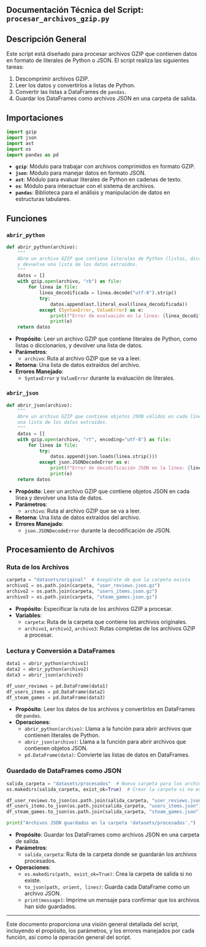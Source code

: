 ## Documentación Técnica del Script: **`procesar_archivos_gzip.py`**

## Descripción General

Este script está diseñado para procesar archivos GZIP que contienen datos en formato de literales de Python o JSON. El script realiza las siguientes tareas:
1. Descomprimir archivos GZIP.
2. Leer los datos y convertirlos a listas de Python.
3. Convertir las listas a DataFrames de `pandas`.
4. Guardar los DataFrames como archivos JSON en una carpeta de salida.

## Importaciones

```python
import gzip
import json
import ast
import os
import pandas as pd
```

- **`gzip`**: Módulo para trabajar con archivos comprimidos en formato GZIP.
- **`json`**: Módulo para manejar datos en formato JSON.
- **`ast`**: Módulo para evaluar literales de Python en cadenas de texto.
- **`os`**: Módulo para interactuar con el sistema de archivos.
- **`pandas`**: Biblioteca para el análisis y manipulación de datos en estructuras tabulares.

## Funciones

### `abrir_python`

```python
def abrir_python(archivo):
    """
    Abre un archivo GZIP que contiene literales de Python (listas, diccionarios, etc.)
    y devuelve una lista de los datos extraídos.
    """
    datos = []
    with gzip.open(archivo, "rb") as file:
        for linea in file:
            linea_decodificada = linea.decode("utf-8").strip()
            try:
                datos.append(ast.literal_eval(linea_decodificada))
            except (SyntaxError, ValueError) as e:
                print(f"Error de evaluación en la línea: {linea_decodificada}")
                print(e) 
    return datos
```

- **Propósito**: Leer un archivo GZIP que contiene literales de Python, como listas o diccionarios, y devolver una lista de datos.
- **Parámetros**: 
  - `archivo`: Ruta al archivo GZIP que se va a leer.
- **Retorna**: Una lista de datos extraídos del archivo.
- **Errores Manejado**:
  - `SyntaxError` y `ValueError` durante la evaluación de literales.

### `abrir_json`

```python
def abrir_json(archivo):
    """
    Abre un archivo GZIP que contiene objetos JSON válidos en cada línea y devuelve
    una lista de los datos extraídos.
    """
    datos = []
    with gzip.open(archivo, "rt", encoding="utf-8") as file:
        for linea in file:
            try:
                datos.append(json.loads(linea.strip()))
            except json.JSONDecodeError as e:
                print(f"Error de decodificación JSON en la línea: {linea.strip()}")
                print(e)
    return datos
```

- **Propósito**: Leer un archivo GZIP que contiene objetos JSON en cada línea y devolver una lista de datos.
- **Parámetros**:
  - `archivo`: Ruta al archivo GZIP que se va a leer.
- **Retorna**: Una lista de datos extraídos del archivo.
- **Errores Manejado**:
  - `json.JSONDecodeError` durante la decodificación de JSON.

## Procesamiento de Archivos

### Ruta de los Archivos

```python
carpeta = "datasets/original"  # Asegúrate de que la carpeta exista
archivo1 = os.path.join(carpeta, "user_reviews.json.gz")
archivo2 = os.path.join(carpeta, "users_items.json.gz")
archivo3 = os.path.join(carpeta, "steam_games.json.gz")
```

- **Propósito**: Especificar la ruta de los archivos GZIP a procesar.
- **Variables**:
  - `carpeta`: Ruta de la carpeta que contiene los archivos originales.
  - `archivo1`, `archivo2`, `archivo3`: Rutas completas de los archivos GZIP a procesar.

### Lectura y Conversión a DataFrames

```python
data1 = abrir_python(archivo1)
data2 = abrir_python(archivo2)
data3 = abrir_json(archivo3)

df_user_reviews = pd.DataFrame(data1)
df_users_items = pd.DataFrame(data2)
df_steam_games = pd.DataFrame(data3)
```

- **Propósito**: Leer los datos de los archivos y convertirlos en DataFrames de `pandas`.
- **Operaciones**:
  - `abrir_python(archivo)`: Llama a la función para abrir archivos que contienen literales de Python.
  - `abrir_json(archivo)`: Llama a la función para abrir archivos que contienen objetos JSON.
  - `pd.DataFrame(data)`: Convierte las listas de datos en DataFrames.

### Guardado de DataFrames como JSON

```python
salida_carpeta = "datasets/procesados"  # Nueva carpeta para los archivos procesados
os.makedirs(salida_carpeta, exist_ok=True)  # Crear la carpeta si no existe

df_user_reviews.to_json(os.path.join(salida_carpeta, "user_reviews.json"), orient='records', lines=True)
df_users_items.to_json(os.path.join(salida_carpeta, "users_items.json"), orient='records', lines=True)
df_steam_games.to_json(os.path.join(salida_carpeta, "steam_games.json"), orient='records', lines=True)

print("Archivos JSON guardados en la carpeta 'datasets/procesados'.")
```

- **Propósito**: Guardar los DataFrames como archivos JSON en una carpeta de salida.
- **Parámetros**:
  - `salida_carpeta`: Ruta de la carpeta donde se guardarán los archivos procesados.
- **Operaciones**:
  - `os.makedirs(path, exist_ok=True)`: Crea la carpeta de salida si no existe.
  - `to_json(path, orient, lines)`: Guarda cada DataFrame como un archivo JSON.
  - `print(message)`: Imprime un mensaje para confirmar que los archivos han sido guardados.

---

Este documento proporciona una visión general detallada del script, incluyendo el propósito, los parámetros, y los errores manejados por cada función, así como la operación general del script.